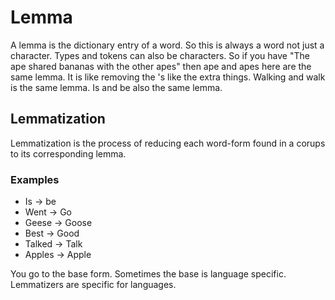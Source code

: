 # Lemma
A lemma is the dictionary entry of a word. So this is always a word not just a character. Types and tokens can also be characters. So if you have "The ape shared bananas with the other apes" then ape and apes here are the same lemma. It is like removing the 's like the extra things. Walking and walk is the same lemma. Is and be also the same lemma.

## Lemmatization
Lemmatization is the process of reducing each word-form found in a corups to its corresponding lemma. 

### Examples
- Is → be  
- Went → Go
- Geese → Goose
- Best → Good
- Talked → Talk
- Apples → Apple

You go to the base form. Sometimes the base is language specific. Lemmatizers are specific for languages. 

